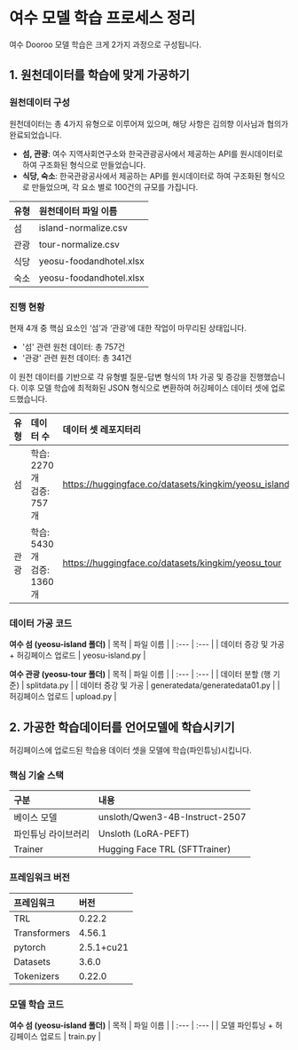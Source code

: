 # 여수 모델 학습 프로세스 정리

여수 Dooroo 모델 학습은 크게 2가지 과정으로 구성됩니다.

## 1. 원천데이터를 학습에 맞게 가공하기

### 원천데이터 구성
원천데이터는 총 4가지 유형으로 이루어져 있으며, 해당 사항은 김의향 이사님과 협의가 완료되었습니다.

* **섬, 관광**: 여수 지역사회연구소와 한국관광공사에서 제공하는 API를 원시데이터로 하여 구조화된 형식으로 만들었습니다.
* **식당, 숙소**: 한국관광공사에서 제공하는 API를 원시데이터로 하여 구조화된 형식으로 만들었으며, 각 요소 별로 100건의 규모를 가집니다.

| 유형 | 원천데이터 파일 이름 |
| :--- | :--- |
| 섬 | island-normalize.csv |
| 관광 | tour-normalize.csv |
| 식당 | yeosu-foodandhotel.xlsx |
| 숙소 | yeosu-foodandhotel.xlsx |


### 진행 현황
현재 4개 중 핵심 요소인 ‘섬’과 ‘관광’에 대한 작업이 마무리된 상태입니다.
* '섬' 관련 원천 데이터: 총 757건
* '관광' 관련 원천 데이터: 총 341건

이 원천 데이터를 기반으로 각 유형별 질문-답변 형식의 1차 가공 및 증강을 진행했습니다. 이후 모델 학습에 최적화된 JSON 형식으로 변환하여 허깅페이스 데이터 셋에 업로드했습니다.

| 유형 | 데이터 수 | 데이터 셋 레포지터리 |
| :--- | :--- | :--- |
| 섬 | 학습: 2270개<br>검증: 757개 | <https://huggingface.co/datasets/kingkim/yeosu_island> |
| 관광 | 학습: 5430개<br>검증: 1360개 | <https://huggingface.co/datasets/kingkim/yeosu_tour> |


### 데이터 가공 코드
**여수 섬 (yeosu-island 폴더)**
| 목적 | 파일 이름 |
| :--- | :--- |
| 데이터 증강 및 가공 + 허깅페이스 업로드 | yeosu-island.py |

**여수 관광 (yeosu-tour 폴더)**
| 목적 | 파일 이름 |
| :--- | :--- |
| 데이터 분할 (행 기준) | splitdata.py |
| 데이터 증강 및 가공 | generatedata/generatedata01.py |
| 허깅페이스 업로드 | upload.py |


## 2. 가공한 학습데이터를 언어모델에 학습시키기
허깅페이스에 업로드된 학습용 데이터 셋을 모델에 학습(파인튜닝)시킵니다.

### 핵심 기술 스택

| 구분 | 내용 |
| :--- | :--- |
| 베이스 모델 | unsloth/Qwen3-4B-Instruct-2507 |
| 파인튜닝 라이브러리 | Unsloth (LoRA-PEFT) |
| Trainer | Hugging Face TRL (SFTTrainer) |


### 프레임워크 버전

| 프레임워크 | 버전 |
| :--- | :--- |
| TRL | 0.22.2 |
| Transformers | 4.56.1 |
| pytorch | 2.5.1+cu21 |
| Datasets | 3.6.0 |
| Tokenizers | 0.22.0 |


### 모델 학습 코드
**여수 섬 (yeosu-island 폴더)**
| 목적 | 파일 이름 |
| :--- | :--- |
| 모델 파인튜닝 + 허깅페이스 업로드 | train.py |
